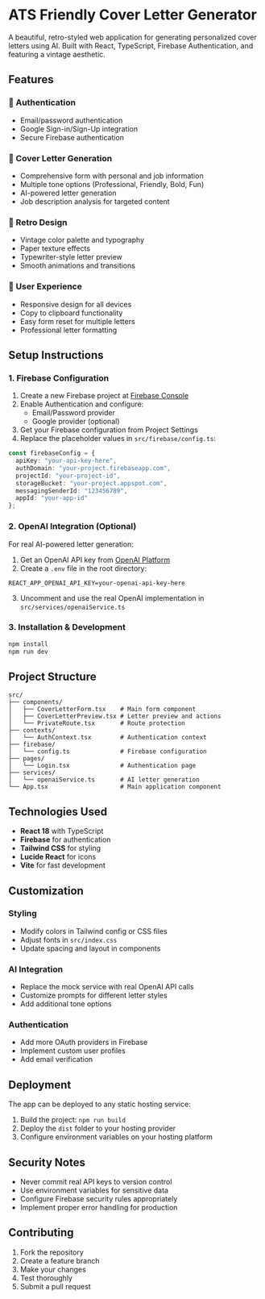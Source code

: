 # ATS Friendly Cover Letter Generator

A beautiful, retro-styled web application for generating personalized cover letters using AI. Built with React, TypeScript, Firebase Authentication, and featuring a vintage aesthetic.

## Features

### 🔐 Authentication

- Email/password authentication
- Google Sign-in/Sign-Up integration
- Secure Firebase authentication

### 📝 Cover Letter Generation

- Comprehensive form with personal and job information
- Multiple tone options (Professional, Friendly, Bold, Fun)
- AI-powered letter generation
- Job description analysis for targeted content

### 🎨 Retro Design

- Vintage color palette and typography
- Paper texture effects
- Typewriter-style letter preview
- Smooth animations and transitions

### 💼 User Experience

- Responsive design for all devices
- Copy to clipboard functionality
- Easy form reset for multiple letters
- Professional letter formatting

## Setup Instructions

### 1. Firebase Configuration

1. Create a new Firebase project at [Firebase Console](https://console.firebase.google.com/)
2. Enable Authentication and configure:
   - Email/Password provider
   - Google provider (optional)
3. Get your Firebase configuration from Project Settings
4. Replace the placeholder values in `src/firebase/config.ts`:

```typescript
const firebaseConfig = {
  apiKey: "your-api-key-here",
  authDomain: "your-project.firebaseapp.com",
  projectId: "your-project-id",
  storageBucket: "your-project.appspot.com",
  messagingSenderId: "123456789",
  appId: "your-app-id"
};
```

### 2. OpenAI Integration (Optional)

For real AI-powered letter generation:

1. Get an OpenAI API key from [OpenAI Platform](https://platform.openai.com/)
2. Create a `.env` file in the root directory:

```
REACT_APP_OPENAI_API_KEY=your-openai-api-key-here
```

3. Uncomment and use the real OpenAI implementation in `src/services/openaiService.ts`

### 3. Installation & Development

```bash
npm install
npm run dev
```

## Project Structure

```
src/
├── components/
│   ├── CoverLetterForm.tsx    # Main form component
│   ├── CoverLetterPreview.tsx # Letter preview and actions
│   └── PrivateRoute.tsx       # Route protection
├── contexts/
│   └── AuthContext.tsx        # Authentication context
├── firebase/
│   └── config.ts              # Firebase configuration
├── pages/
│   └── Login.tsx              # Authentication page
├── services/
│   └── openaiService.ts       # AI letter generation
└── App.tsx                    # Main application component
```

## Technologies Used

- **React 18** with TypeScript
- **Firebase** for authentication
- **Tailwind CSS** for styling
- **Lucide React** for icons
- **Vite** for fast development

## Customization

### Styling

- Modify colors in Tailwind config or CSS files
- Adjust fonts in `src/index.css`
- Update spacing and layout in components

### AI Integration

- Replace the mock service with real OpenAI API calls
- Customize prompts for different letter styles
- Add additional tone options

### Authentication

- Add more OAuth providers in Firebase
- Implement custom user profiles
- Add email verification

## Deployment

The app can be deployed to any static hosting service:

1. Build the project: `npm run build`
2. Deploy the `dist` folder to your hosting provider
3. Configure environment variables on your hosting platform

## Security Notes

- Never commit real API keys to version control
- Use environment variables for sensitive data
- Configure Firebase security rules appropriately
- Implement proper error handling for production

## Contributing

1. Fork the repository
2. Create a feature branch
3. Make your changes
4. Test thoroughly
5. Submit a pull request
